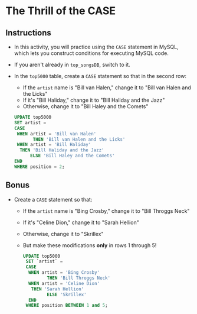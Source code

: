 # The Thrill of the CASE

## Instructions

* In this activity, you will practice using the `CASE` statement in MySQL, which lets you construct conditions for executing MySQL code.

* If you aren't already in `top_songsDB`, switch to it.

* In the `top5000` table, create a `CASE` statement so that in the second row:

  * If the `artist` name is "Bill van Halen," change it to "Bill van Halen and the Licks" 
  * If it's "Bill Haliday," change it to "Bill Haliday and the Jazz"
  * Otherwise, change it to "Bill Haley and the Comets"

  ```sql
  UPDATE top5000
  SET artist =
  CASE
   WHEN artist = 'Bill van Halen'
  		 THEN 'Bill van Halen and the Licks'
   WHEN artist = 'Bill Haliday'
    THEN 'Bill Haliday and the Jazz'
  		ELSE 'Bill Haley and the Comets'
  END
  WHERE position = 2;
  ```

## Bonus

* Create a `CASE` statement so that:

  * If the `artist` name is "Bing Crosby," change it to "Bill Throggs Neck" 
  * If it's "Celine Dion," change it to "Sarah Hellion"
  * Otherwise, change it to "Skrillex"
  * But make these modifications **only** in rows 1 through 5!

    ```sql
    UPDATE top5000
     SET `artist` =
     CASE
      WHEN artist = 'Bing Crosby'
    		 THEN 'Bill Throggs Neck'
      WHEN artist = 'Celine Dion'
       THEN 'Sarah Hellion'
    		 ELSE 'Skrillex'
      END
     WHERE position BETWEEN 1 and 5; 
    ```
